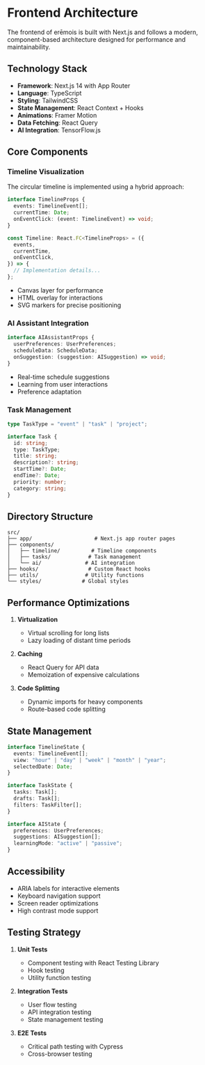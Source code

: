 # Frontend Architecture

The frontend of erēmois is built with Next.js and follows a modern, component-based architecture designed for performance and maintainability.

## Technology Stack

- **Framework**: Next.js 14 with App Router
- **Language**: TypeScript
- **Styling**: TailwindCSS
- **State Management**: React Context + Hooks
- **Animations**: Framer Motion
- **Data Fetching**: React Query
- **AI Integration**: TensorFlow.js

## Core Components

### Timeline Visualization

The circular timeline is implemented using a hybrid approach:

```typescript
interface TimelineProps {
  events: TimelineEvent[];
  currentTime: Date;
  onEventClick: (event: TimelineEvent) => void;
}

const Timeline: React.FC<TimelineProps> = ({
  events,
  currentTime,
  onEventClick,
}) => {
  // Implementation details...
};
```

- Canvas layer for performance
- HTML overlay for interactions
- SVG markers for precise positioning

### AI Assistant Integration

```typescript
interface AIAssistantProps {
  userPreferences: UserPreferences;
  scheduleData: ScheduleData;
  onSuggestion: (suggestion: AISuggestion) => void;
}
```

- Real-time schedule suggestions
- Learning from user interactions
- Preference adaptation

### Task Management

```typescript
type TaskType = "event" | "task" | "project";

interface Task {
  id: string;
  type: TaskType;
  title: string;
  description?: string;
  startTime?: Date;
  endTime?: Date;
  priority: number;
  category: string;
}
```

## Directory Structure

```
src/
├── app/                    # Next.js app router pages
├── components/
│   ├── timeline/          # Timeline components
│   ├── tasks/            # Task management
│   └── ai/              # AI integration
├── hooks/                # Custom React hooks
├── utils/               # Utility functions
└── styles/             # Global styles
```

## Performance Optimizations

1. **Virtualization**

   - Virtual scrolling for long lists
   - Lazy loading of distant time periods

2. **Caching**

   - React Query for API data
   - Memoization of expensive calculations

3. **Code Splitting**
   - Dynamic imports for heavy components
   - Route-based code splitting

## State Management

```typescript
interface TimelineState {
  events: TimelineEvent[];
  view: "hour" | "day" | "week" | "month" | "year";
  selectedDate: Date;
}

interface TaskState {
  tasks: Task[];
  drafts: Task[];
  filters: TaskFilter[];
}

interface AIState {
  preferences: UserPreferences;
  suggestions: AISuggestion[];
  learningMode: "active" | "passive";
}
```

## Accessibility

- ARIA labels for interactive elements
- Keyboard navigation support
- Screen reader optimizations
- High contrast mode support

## Testing Strategy

1. **Unit Tests**

   - Component testing with React Testing Library
   - Hook testing
   - Utility function testing

2. **Integration Tests**

   - User flow testing
   - API integration testing
   - State management testing

3. **E2E Tests**
   - Critical path testing with Cypress
   - Cross-browser testing
